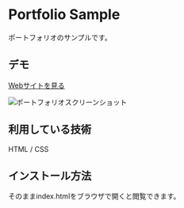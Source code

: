 Portfolio Sample
====

ポートフォリオのサンプルです。

## デモ
[Webサイトを見る](https://techis-twitter-portfolio.herokuapp.com/)

![ポートフォリオスクリーンショット](https://user-images.githubusercontent.com/85006116/120883305-6e2e2f00-c617-11eb-937c-8546bc6f74af.png)

## 利用している技術
HTML / CSS

## インストール方法
そのままindex.htmlをブラウザで開くと閲覧できます。

